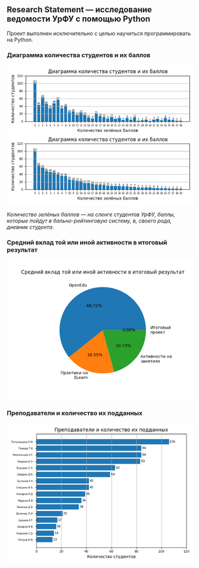 ## Research Statement ― исследование ведомости УрФУ с помощью Python

Проект выполнен исключительно с целью научиться программировать на Python.

### Диаграмма количества студентов и их баллов
![Диаграмма количества студентов и их баллов](images/image_1.png)

_Количество зелёных баллов ― на сленге студентов УрФУ, баллы, которые пойдут в бально-рейтинговую систему, в, своего рода, дневник студента._

### Средний вклад той или иной активности в итоговый результат
![Средний вклад той или иной активности в итоговый результат](images/image_2.png)

### Преподаватели и количество их подданных
![Преподаватели и количество их подданных](images/image_3.png)